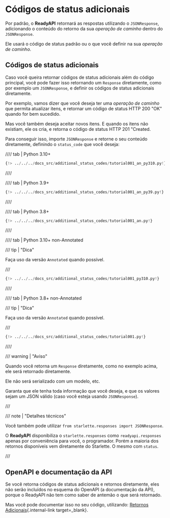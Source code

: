 # Códigos de status adicionais

Por padrão, o **ReadyAPI** retornará as respostas utilizando o `JSONResponse`, adicionando o conteúdo do retorno da sua *operação de caminho* dentro do `JSONResponse`.

Ele usará o código de status padrão ou o que você definir na sua *operação de caminho*.

## Códigos de status adicionais

Caso você queira retornar códigos de status adicionais além do código principal, você pode fazer isso retornando um `Response` diretamente, como por exemplo um `JSONResponse`, e definir os códigos de status adicionais diretamente.

Por exemplo, vamos dizer que você deseja ter uma *operação de caminho* que permita atualizar itens, e retornar um código de status HTTP 200 "OK" quando for bem sucedido.

Mas você também deseja aceitar novos itens. E quando os itens não existiam, ele os cria, e retorna o código de status HTTP 201 "Created.

Para conseguir isso, importe `JSONResponse` e retorne o seu conteúdo diretamente, definindo o `status_code` que você deseja:

//// tab | Python 3.10+

```Python hl_lines="4  25"
{!> ../../../docs_src/additional_status_codes/tutorial001_an_py310.py!}
```

////

//// tab | Python 3.9+

```Python hl_lines="4  25"
{!> ../../../docs_src/additional_status_codes/tutorial001_an_py39.py!}
```

////

//// tab | Python 3.8+

```Python hl_lines="4  26"
{!> ../../../docs_src/additional_status_codes/tutorial001_an.py!}
```

////

//// tab | Python 3.10+ non-Annotated

/// tip | "Dica"

Faça uso da versão `Annotated` quando possível.

///

```Python hl_lines="2  23"
{!> ../../../docs_src/additional_status_codes/tutorial001_py310.py!}
```

////

//// tab | Python 3.8+ non-Annotated

/// tip | "Dica"

Faça uso da versão `Annotated` quando possível.

///

```Python hl_lines="4  25"
{!> ../../../docs_src/additional_status_codes/tutorial001.py!}
```

////

/// warning | "Aviso"

Quando você retorna um `Response` diretamente, como no exemplo acima, ele será retornado diretamente.

Ele não será serializado com um modelo, etc.

Garanta que ele tenha toda informação que você deseja, e que os valores sejam um JSON válido (caso você esteja usando `JSONResponse`).

///

/// note | "Detalhes técnicos"

Você também pode utilizar `from starlette.responses import JSONResponse`.

O **ReadyAPI** disponibiliza o `starlette.responses` como `readyapi.responses` apenas por conveniência para você, o programador. Porém a maioria dos retornos disponíveis vem diretamente do Starlette. O mesmo com `status`.

///

## OpenAPI e documentação da API

Se você retorna códigos de status adicionais e retornos diretamente, eles não serão incluídos no esquema do OpenAPI (a documentação da API), porque o ReadyAPI não tem como saber de antemão o que será retornado.

Mas você pode documentar isso no seu código, utilizando: [Retornos Adicionais](additional-responses.md){.internal-link target=_blank}.
